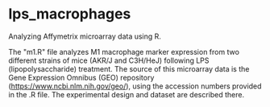 # lps_macrophages
Analyzing Affymetrix microarray data using R.

The "m1.R" file analyzes M1 macrophage marker expression from two different strains of mice (AKR/J and C3H/HeJ) following LPS (lipopolysaccharide) treatment. The source of this microarray data is the Gene Expression Omnibus (GEO) repository (https://www.ncbi.nlm.nih.gov/geo/), using the accession numbers provided in the .R file. The experimental design and dataset are described there.
